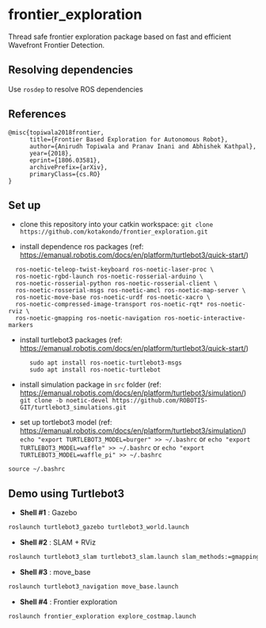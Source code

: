 # frontier_exploration

Thread safe frontier exploration package based on fast and efficient Wavefront Frontier Detection.

## Resolving dependencies

Use `rosdep` to resolve ROS dependencies

## References

```
@misc{topiwala2018frontier,
      title={Frontier Based Exploration for Autonomous Robot}, 
      author={Anirudh Topiwala and Pranav Inani and Abhishek Kathpal},
      year={2018},
      eprint={1806.03581},
      archivePrefix={arXiv},
      primaryClass={cs.RO}
}
```

## Set up

- clone this repository into your catkin workspace:
```git clone https://github.com/kotakondo/frontier_exploration.git```
 
- install dependence ros packages (ref: https://emanual.robotis.com/docs/en/platform/turtlebot3/quick-start/)
```sudo apt-get install ros-noetic-joy ros-noetic-teleop-twist-joy \
  ros-noetic-teleop-twist-keyboard ros-noetic-laser-proc \
  ros-noetic-rgbd-launch ros-noetic-rosserial-arduino \
  ros-noetic-rosserial-python ros-noetic-rosserial-client \
  ros-noetic-rosserial-msgs ros-noetic-amcl ros-noetic-map-server \
  ros-noetic-move-base ros-noetic-urdf ros-noetic-xacro \
  ros-noetic-compressed-image-transport ros-noetic-rqt* ros-noetic-rviz \
  ros-noetic-gmapping ros-noetic-navigation ros-noetic-interactive-markers
```

- install turtlebot3 packages (ref: https://emanual.robotis.com/docs/en/platform/turtlebot3/quick-start/)
```sudo apt install ros-noetic-dynamixel-sdk
      sudo apt install ros-noetic-turtlebot3-msgs
      sudo apt install ros-noetic-turtlebot
```

- install simulation package in `src` folder (ref: https://emanual.robotis.com/docs/en/platform/turtlebot3/simulation/)
```git clone -b noetic-devel https://github.com/ROBOTIS-GIT/turtlebot3_simulations.git```

- set up tortlebot3 model (ref: https://emanual.robotis.com/docs/en/platform/turtlebot3/simulation/)
```echo "export TURTLEBOT3_MODEL=burger" >> ~/.bashrc``` or 
```echo "export TURTLEBOT3_MODEL=waffle" >> ~/.bashrc``` or 
```echo "export TURTLEBOT3_MODEL=waffle_pi" >> ~/.bashrc```

```source ~/.bashrc```

## Demo using Turtlebot3

- **Shell #1** : Gazebo

```bash
roslaunch turtlebot3_gazebo turtlebot3_world.launch
```

- **Shell #2** : SLAM + RViz

```bash
roslaunch turtlebot3_slam turtlebot3_slam.launch slam_methods:=gmapping
```

- **Shell #3** : move_base

```bash
roslaunch turtlebot3_navigation move_base.launch 
```

- **Shell #4** : Frontier exploration

```bash
roslaunch frontier_exploration explore_costmap.launch
```